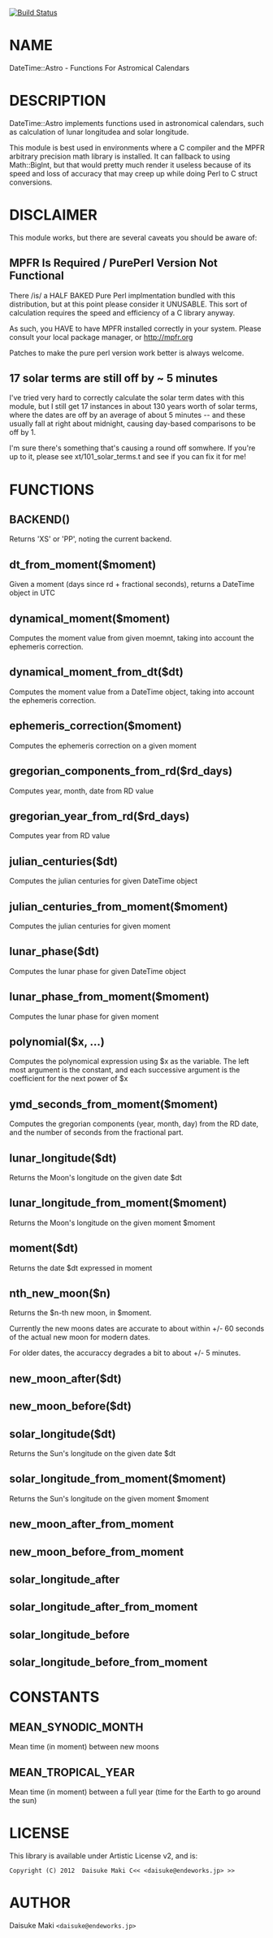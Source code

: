 [![Build Status](https://travis-ci.org/lestrrat/DateTime-Astro.svg?branch=master)](https://travis-ci.org/lestrrat/DateTime-Astro)
# NAME

DateTime::Astro - Functions For Astromical Calendars

# DESCRIPTION

DateTime::Astro implements functions used in astronomical calendars, such
as calculation of lunar longitudea and solar longitude.

This module is best used in environments where a C compiler and the MPFR arbitrary precision math library is installed. It can fallback to using Math::BigInt, but that would pretty much render it useless because of its speed and loss of accuracy that may creep up while doing Perl to C struct conversions.

# DISCLAIMER

This module works, but there are several caveats you should be aware of:

## MPFR Is Required / PurePerl Version Not Functional

There /is/ a HALF BAKED Pure Perl implmentation bundled with this distribution, but at this point please consider it UNUSABLE. This sort of calculation requires the speed and efficiency of a C library anyway.

As such, you HAVE to have MPFR installed correctly in your system. Please consult your local package manager, or http://mpfr.org

Patches to make the pure perl version work better is always welcome.

## 17 solar terms are still off by ~ 5 minutes

I've tried very hard to correctly calculate the solar term dates with this
module, but I still get 17 instances in about 130 years worth of solar terms,
where the dates are off by an average of about 5 minutes -- and these usually 
fall at right about midnight, causing day-based comparisons to be off by 1.

I'm sure there's something that's causing a round off somwhere. If you're up
to it, please see xt/101\_solar\_terms.t and see if you can fix it for me!

# FUNCTIONS

## BACKEND()

Returns 'XS' or 'PP', noting the current backend.

## dt\_from\_moment($moment)

Given a moment (days since rd + fractional seconds), returns a DateTime object in UTC

## dynamical\_moment($moment)

Computes the moment value from given moemnt, taking into account the ephemeris correction.

## dynamical\_moment\_from\_dt($dt)

Computes the moment value from a DateTime object, taking into account the ephemeris correction.

## ephemeris\_correction($moment)

Computes the ephemeris correction on a given moment

## gregorian\_components\_from\_rd($rd\_days)

Computes year, month, date from RD value

## gregorian\_year\_from\_rd($rd\_days)

Computes year from RD value

## julian\_centuries($dt)

Computes the julian centuries for given DateTime object

## julian\_centuries\_from\_moment($moment)

Computes the julian centuries for given moment

## lunar\_phase($dt)

Computes the lunar phase for given DateTime object

## lunar\_phase\_from\_moment($moment)

Computes the lunar phase for given moment

## polynomial($x, ...)

Computes the polynomical expression using $x as the variable. The left most argument is the constant, and each successive argument is the coefficient for the next power of $x

## ymd\_seconds\_from\_moment($moment)

Computes the gregorian components (year, month, day) from the RD date, and the number of seconds from the fractional part.

## lunar\_longitude($dt)

Returns the Moon's longitude on the given date $dt

## lunar\_longitude\_from\_moment($moment)

Returns the Moon's longitude on the given moment $moment

## moment($dt)

Returns the date $dt expressed in moment

## nth\_new\_moon($n)

Returns the $n-th new moon, in $moment.

Currently the new moons dates are accurate to about within +/- 60 seconds of the actual new moon for modern dates. 

For older dates, the accuraccy degrades a bit to about +/- 5 minutes.

## new\_moon\_after($dt)

## new\_moon\_before($dt)

## solar\_longitude($dt)

Returns the Sun's longitude on the given date $dt

## solar\_longitude\_from\_moment($moment)

Returns the Sun's longitude on the given moment $moment

## new\_moon\_after\_from\_moment

## new\_moon\_before\_from\_moment

## solar\_longitude\_after

## solar\_longitude\_after\_from\_moment

## solar\_longitude\_before

## solar\_longitude\_before\_from\_moment

# CONSTANTS

## MEAN\_SYNODIC\_MONTH

Mean time (in moment) between new moons

## MEAN\_TROPICAL\_YEAR

Mean time (in moment) between a full year (time for the Earth to go around the sun)

# LICENSE

This library is available under Artistic License v2, and is:

    Copyright (C) 2012  Daisuke Maki C<< <daisuke@endeworks.jp> >>

# AUTHOR

Daisuke Maki `<daisuke@endeworks.jp>`
